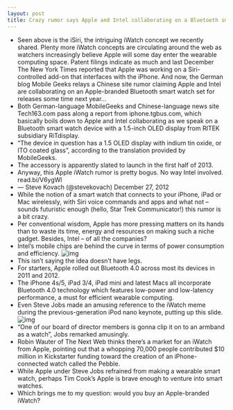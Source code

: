 ```yaml
---
layout: post
title: Crazy rumor says Apple and Intel collaborating on a Bluetooth smart watch
---
```

* Seen above is the iSiri, the intriguing iWatch concept we recently shared. Plenty more iWatch concepts are circulating around the web as watchers increasingly believe Apple will some day enter the wearable computing space. Patent filings indicate as much and last December The New York Times reported that Apple was working on a Siri-controlled add-on that interfaces with the iPhone. And now, the German blog Mobile Geeks relays a Chinese site rumor claiming Apple and Intel are collaborating on an Apple-branded Bluetooth smart watch set for releases some time next year…
* Both German-language MobileGeeks and Chinese-language news site Tech163.com pass along a report from iphone.tgbus.com, which basically boils down to Apple and Intel collaborating as we speak on a Bluetooth smart watch device with a 1.5-inch OLED display from RITEK subsidiary RiTdisplay.
* “The device in question has a 1.5 OLED display with indium tin oxide, or ITO coated glass”, according to the translation provided by MobileGeeks.
* The accessory is apparently slated to launch in the first half of 2013.
* Anyway, this Apple iWatch rumor is pretty bogus. No way Intel involved. read.bi/V6ygWl
* — Steve Kovach (@stevekovach) December 27, 2012
* While the notion of a smart watch that connects to your iPhone, iPad or Mac wirelessly, with Siri voice commands and apps and what not – sounds futuristic enough (hello, Star Trek Communicator!) this rumor is a bit crazy.
* Per conventional wisdom, Apple has more pressing matters on its hands than to waste its time, energy and resources on making such a niche gadget. Besides, Intel – of all the companies?
* Intel’s mobile chips are behind the curve in terms of power consumption and efficiency.
![img](http://media.idownloadblog.com/wp-content/uploads/2012/07/iWatch-concept-Anders-Kjellberg-002.jpg)
* This isn’t saying the idea doesn’t have legs.
* For starters, Apple rolled out Bluetooth 4.0 across most its devices in 2011 and 2012.
* The iPhone 4s/5, iPad 3/4, iPad mini and latest Macs all incorporate Bluetooth 4.0 technology which features low-power and low-latency performance, a must for efficient wearable computing.
* Even Steve Jobs made an amusing reference to the iWatch meme during the previous-generation iPod nano keynote, putting up this slide.
![img](http://media.idownloadblog.com/wp-content/uploads/2012/07/iPod-nano-keynote-slide.jpg)
* “One of our board of director members is gonna clip it on to an armband as a watch”, Jobs remarked amusingly.
* Robin Wauter of The Next Web thinks there’s a market for an iWatch from Apple, pointing out that a whopping 70,000 people contributed $10 million in Kickstarter funding toward the creation of an iPhone-connected watch called the Pebble.
* While Apple under Steve Jobs refrained from making a wearable smart watch, perhaps Tim Cook’s Apple is brave enough to venture into smart watches.
* Which brings me to my question: would you buy an Apple-branded iWatch?

